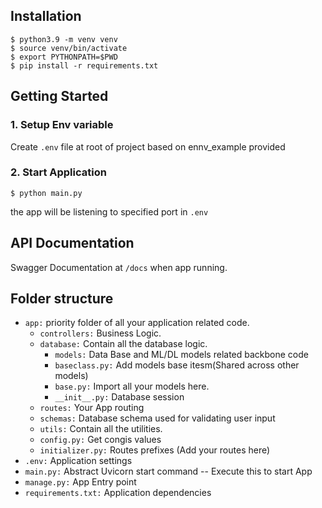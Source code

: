 ## Installation

```shell
$ python3.9 -m venv venv
$ source venv/bin/activate
$ export PYTHONPATH=$PWD
$ pip install -r requirements.txt
```

## Getting Started
 
### 1. Setup Env variable
 Create `.env` file at root of project based on ennv_example provided

### 2. Start Application
```shell
$ python main.py
```
the app will be listening to specified port in  `.env`

## API Documentation
Swagger Documentation at `/docs` when app running.  

## Folder structure

- `app:` priority folder of all your application related code.
    - `controllers:` Business Logic.
    - `database:` Contain all the database logic.
        - `models:` Data Base and ML/DL models related backbone code
        - `baseclass.py:` Add models base itesm(Shared across other models)
        - `base.py:` Import all your models here.
        - `__init__.py:` Database session
     - `routes:` Your App routing
    - `schemas:` Database schema used for validating user input
    - `utils:` Contain all the utilities.
    - `config.py:` Get congis values
    - `initializer.py:` Routes prefixes (Add your routes here)
- `.env:`  Application settings
- `main.py:` Abstract Uvicorn start command -- Execute this to start App
- `manage.py:` App Entry point
- `requirements.txt:` Application dependencies